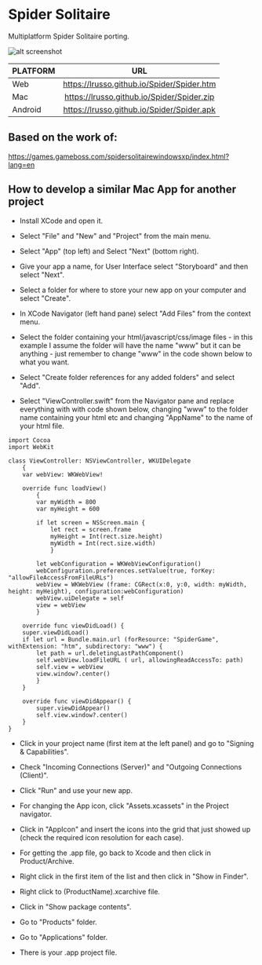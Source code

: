 # Spider Solitaire

Multiplatform Spider Solitaire porting.

![alt screenshot](https://raw.githubusercontent.com/lrusso/Spider/master/Spider.png)

| PLATFORM  | URL
| :------------ |:---------------:|
| Web | https://lrusso.github.io/Spider/Spider.htm
| Mac | https://lrusso.github.io/Spider/Spider.zip
| Android | https://lrusso.github.io/Spider/Spider.apk

## Based on the work of:

https://games.gameboss.com/spidersolitairewindowsxp/index.html?lang=en

## How to develop a similar Mac App for another project

* Install XCode and open it.

* Select "File" and "New" and "Project" from the main menu.

* Select "App" (top left) and Select "Next" (bottom right).

* Give your app a name, for User Interface select "Storyboard" and then select "Next".

* Select a folder for where to store your new app on your computer and select "Create".

* In XCode Navigator (left hand pane) select "Add Files" from the context menu.

* Select the folder containing your html/javascript/css/image files - in this example I assume the folder will have the name "www" but it can be anything - just remember to change "www" in the code shown below to what you want.

* Select "Create folder references for any added folders" and select "Add".

* Select "ViewController.swift" from the Navigator pane and replace everything with with code shown below, changing "www" to the folder name containing your html etc and changing "AppName" to the name of your html file.

```
import Cocoa
import WebKit

class ViewController: NSViewController, WKUIDelegate
    {
    var webView: WKWebView!

    override func loadView()
        {
        var myWidth = 800
        var myHeight = 600

        if let screen = NSScreen.main {
            let rect = screen.frame
            myHeight = Int(rect.size.height)
            myWidth = Int(rect.size.width)
            }

        let webConfiguration = WKWebViewConfiguration()
        webConfiguration.preferences.setValue(true, forKey: "allowFileAccessFromFileURLs")
        webView = WKWebView (frame: CGRect(x:0, y:0, width: myWidth, height: myHeight), configuration:webConfiguration)
        webView.uiDelegate = self
        view = webView
        }

    override func viewDidLoad() {
    super.viewDidLoad()
    if let url = Bundle.main.url (forResource: "SpiderGame", withExtension: "htm", subdirectory: "www") {
        let path = url.deletingLastPathComponent()
        self.webView.loadFileURL ( url, allowingReadAccessTo: path)
        self.view = webView
        view.window?.center()
        }
    }
    
    override func viewDidAppear() {
        super.viewDidAppear()
        self.view.window?.center()
    }
}
```

* Click in your project name (first item at the left panel) and go to "Signing & Capabilities".

* Check "Incoming Connections (Server)" and "Outgoing Connections (Client)".

* Click "Run" and use your new app.

* For changing the App icon, click "Assets.xcassets" in the Project navigator.

* Click in "AppIcon" and insert the icons into the grid that just showed up (check the required icon resolution for each case).

* For getting the .app file, go back to Xcode and then click in Product/Archive.

* Right click in the first item of the list and then click in "Show in Finder".

* Right click to (ProductName).xcarchive file.

* Click in "Show package contents".

* Go to "Products" folder.

* Go to "Applications" folder.

* There is your .app project file.
